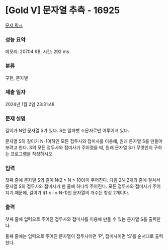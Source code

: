 # [Gold V] 문자열 추측 - 16925 

[문제 링크](https://www.acmicpc.net/problem/16925) 

### 성능 요약

메모리: 20704 KB, 시간: 292 ms

### 분류

구현, 문자열

### 제출 일자

2024년 1월 2일 23:31:48

### 문제 설명

<p>길이가 N인 문자열 S가 있다. S는 알파벳 소문자로만 이루어져 있다.</p>

<p>문자열 S의 길이가 N-1이하인 모든 접두사와 접미사를 이용해, 원래 문자열 S를 만들어보려고 한다. S의 모든 접두사와 접미사가 주어졌을 때, 원래 문자열 S가 무엇인지 구하는 프로그램을 작성하시오.</p>

### 입력 

 <p>첫째 줄에 문자열 S의 길이 N(2 ≤ N ≤ 100)이 주어진다. 다음 2N-2개의 줄에 걸쳐서 문자열 S의 접두사와 접미사가 한 줄에 하나씩 주어진다. 모든 접두사와 접미사가 주어지기 때문에, 길이가 i(1 ≤ i ≤ N-1)인 문자열의 개수는 항상 2개이다.</p>

### 출력 

 <p>첫째 줄에 입력으로 주어진 접두사와 접미사를 이용해 만들 수 있는 문자열 S를 출력한다.</p>

<p>둘째 줄에는 입력으로 주어진 문자열이 접두사이면 'P', 접미사이면 'S'를 순서대로 출력한다.</p>

